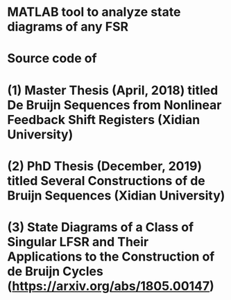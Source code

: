 # MATLAB tool to analyze state diagrams of any FSR
# Source code of 
# (1) Master Thesis (April, 2018) titled De Bruijn Sequences from Nonlinear Feedback Shift Registers (Xidian University)
# (2) PhD Thesis (December, 2019) titled Several Constructions of de Bruijn Sequences (Xidian University)
# (3) State Diagrams of a Class of Singular LFSR and Their Applications to the Construction of de Bruijn Cycles (https://arxiv.org/abs/1805.00147)
